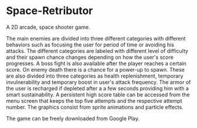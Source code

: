 # Space-Retributor

A 2D arcade, space shooter game.

The main enemies are divided into three different categories with different behaviors such as focusing the user for period of time or avoiding his attacks. 
The different categories are labeled with different level of difficulty and their spawn chance changes depending on how the user's score progresses. 
A boss fight is also available after the player reaches a certain score. 
On enemy death there is a chance for a power-up to spawn. 
These are also divided into three categories as health replenishment, temporary invulnerability and temporary boost in user's attack frequency. 
The armor of the user is recharged if depleted after a a few seconds providing him with a smart sustainability. 
A persistent high score table can be accessed from the menu screen that keeps the top five attempts and the respective attempt number. 
The graphics consist from sprite animations and particle effects.

The game can be freely downloaded from Google Play.
